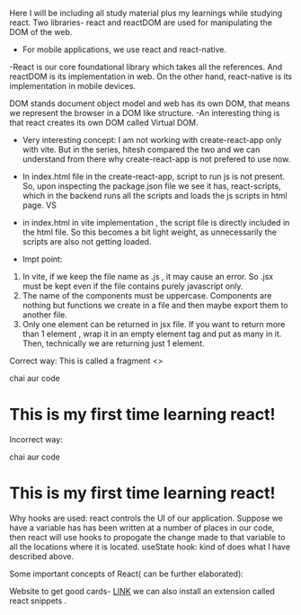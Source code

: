 Here I will be including all study material plus my learnings while studying react.
Two libraries- react and reactDOM are used for manipulating the DOM of the web.
- For mobile applications, we use react and react-native.

-React is our core foundational library which takes all the references. And reactDOM is its implementation in web. On the other hand, react-native is its implementation in mobile devices.

DOM stands document object model and web has its own DOM, that means we represent the browser in a DOM like structure. 
-An interesting thing is that react creates its own DOM called Virtual DOM.

- Very interesting concept: I am not working with create-react-app only with vite. But in the series, hitesh compared the two and we can understand from there why create-react-app is not prefered to use now. 
- In index.html file in the create-react-app, script to run js is not present. So, upon inspecting the package.json file we see it has, react-scripts, which in the backend runs all the scripts and loads the js scripts in html page. VS
- in index.html in vite implementation , the script file is directly included in the html file. So this becomes a bit light weight, as unnecessarily the scripts are also not getting loaded.

- Impt point: 
1. In vite, if we keep the file name as .js , it may cause an error. So .jsx must be kept even if the file contains purely javascript only.
2. The name of the components must be uppercase. Components are nothing but functions we create in a file and then maybe export them to another file.
3. Only one element can be returned in jsx file. If you want to return more than 1 element , wrap it in an empty element tag and put as many in it. Then, technically we are returning just 1 element.

Correct way: This is called a fragment
<>
<p>chai aur code</p>
<h1>This is my first time learning react!</h1>
</>

Incorrect way:
<p>chai aur code</p>
<h1>This is my first time learning react!</h1>

Why hooks are used: react controls the UI of our application. Suppose we have a variable has has been written at a number of places in our code, then react will use hooks to propogate the change made to that variable to all the locations where it is located. 
useState hook: kind of does what I have described above.

Some important concepts of React( can be further elaborated):
    


Website to get good cards- [LINK](https://www.devui.in/)
we can also install an extension called react snippets .